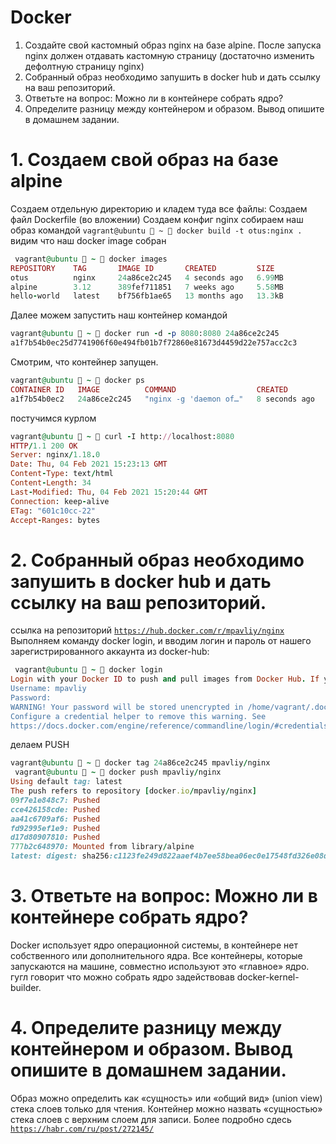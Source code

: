 # Docker
1. Создайте свой кастомный образ nginx на базе alpine. После запуска nginx должен отдавать кастомную страницу (достаточно изменить дефолтную страницу nginx)
2. Собранный образ необходимо запушить в docker hub и дать ссылку на ваш репозиторий.
3. Ответьте на вопрос: Можно ли в контейнере собрать ядро?
4. Определите разницу между контейнером и образом. Вывод опишите в домашнем задании.

# 1. Создаем свой образ на базе alpine
Создаем отдельную директорию и кладем туда все файлы:
Создаем файл Dockerfile (во вложении)
Создаем конфиг nginx
собираем наш образ командой
<code>vagrant@ubuntu  ~  docker build -t otus:nginx .</code>
видим что наш docker image собран 
```ruby
 vagrant@ubuntu  ~  docker images                                                                             
REPOSITORY    TAG       IMAGE ID       CREATED         SIZE
otus          nginx     24a86ce2c245   4 seconds ago   6.99MB
alpine        3.12      389fef711851   7 weeks ago     5.58MB
hello-world   latest    bf756fb1ae65   13 months ago   13.3kB
```
Далее можем запустить наш контейнер командой
```ruby
vagrant@ubuntu  ~  docker run -d -p 8080:8080 24a86ce2c245                                            
a1f7b54b0ec25d7741906f60e494fb01b7f72860e81673d4459d22e757acc2c3
```
Смотрим, что контейнер запущен.
```ruby
vagrant@ubuntu  ~  docker ps                                                                                   
CONTAINER ID   IMAGE          COMMAND                  CREATED         STATUS         PORTS                    NAMES
a1f7b54b0ec2   24a86ce2c245   "nginx -g 'daemon of…"   8 seconds ago   Up 7 seconds   0.0.0.0:8080->8080/tcp   priceless_rubin
```
постучимся курлом
```ruby
vagrant@ubuntu  ~  curl -I http://localhost:8080                                                                
HTTP/1.1 200 OK
Server: nginx/1.18.0
Date: Thu, 04 Feb 2021 15:23:13 GMT
Content-Type: text/html
Content-Length: 34
Last-Modified: Thu, 04 Feb 2021 15:20:44 GMT
Connection: keep-alive
ETag: "601c10cc-22"
Accept-Ranges: bytes
```
# 2. Собранный образ необходимо запушить в docker hub и дать ссылку на ваш репозиторий.
ссылка на репозиторий
<code>https://hub.docker.com/r/mpavliy/nginx</code>
Выполняем команду docker login, и вводим логин и пароль от нашего зарегистрированного аккаунта из docker-hub:
```ruby
 vagrant@ubuntu  ~  docker login                                                                   
Login with your Docker ID to push and pull images from Docker Hub. If you don't have a Docker ID, head over to https://hub.docker.com to create one.
Username: mpavliy
Password:
WARNING! Your password will be stored unencrypted in /home/vagrant/.docker/config.json.
Configure a credential helper to remove this warning. See
https://docs.docker.com/engine/reference/commandline/login/#credentials-store
```
делаем PUSH
```ruby
vagrant@ubuntu  ~  docker tag 24a86ce2c245 mpavliy/nginx                                                 
 vagrant@ubuntu  ~  docker push mpavliy/nginx                                                       
Using default tag: latest
The push refers to repository [docker.io/mpavliy/nginx]
09f7e1e848c7: Pushed
cce426158cde: Pushed
aa41c6709af6: Pushed
fd92995ef1e9: Pushed
d17d80907810: Pushed
777b2c648970: Mounted from library/alpine
latest: digest: sha256:c1123fe249d822aaef4b7ee58bea06ec0e17548fd326e08dd025b20bb989f030 size: 1566
```
# 3. Ответьте на вопрос: Можно ли в контейнере собрать ядро?
Docker использует ядро операционной системы, в контейнере нет собственного или дополнительного ядра. Все контейнеры, которые запускаются на машине, совместно используют это «главное» ядро. гугл говорит что можно собрать ядро задействовав docker-kernel-builder.
# 4. Определите разницу между контейнером и образом. Вывод опишите в домашнем задании.
Образ можно определить как «сущность» или «общий вид» (union view) стека слоев только для чтения. Контейнер можно назвать «сущностью» стека слоев с верхним слоем для записи. Более подробно сдесь <code>https://habr.com/ru/post/272145/</code>
